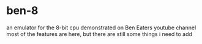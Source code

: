 # ben-8
an emulator for the 8-bit cpu demonstrated on Ben Eaters youtube channel <br>
most of the features are here, but there are still some things i need to add